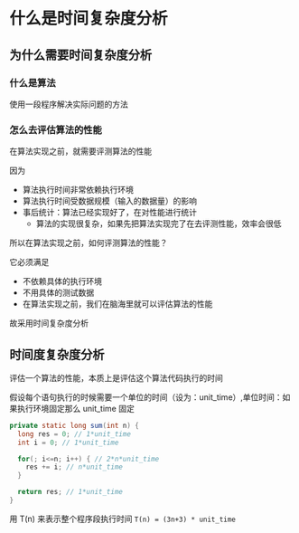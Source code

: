 # 什么是时间复杂度分析

## 为什么需要时间复杂度分析

### 什么是算法

使用一段程序解决实际问题的方法

### 怎么去评估算法的性能
在算法实现之前，就需要评测算法的性能

因为

- 算法执行时间非常依赖执行环境
- 算法执行时间受数据规模（输入的数据量）的影响
- 事后统计：算法已经实现好了，在对性能进行统计
  - 算法的实现很复杂，如果先把算法实现完了在去评测性能，效率会很低

所以在算法实现之前，如何评测算法的性能？

它必须满足

- 不依赖具体的执行环境
- 不用具体的测试数据
- 在算法实现之前，我们在脑海里就可以评估算法的性能

故采用时间复杂度分析

## 时间度复杂度分析

评估一个算法的性能，本质上是评估这个算法代码执行的时间

假设每个语句执行的时候需要一个单位的时间（设为：unit_time）,单位时间：如果执行环境固定那么 unit_time 固定
```java
private static long sum(int n) {
  long res = 0; // 1*unit_time
  int i = 0; // 1*unit_time

  for(; i<=n; i++) { // 2*n*unit_time
    res += i; // n*unit_time
  }

  return res; // 1*unit_time
}
```
用 T(n) 来表示整个程序段执行时间 `T(n) = (3n+3) * unit_time`

